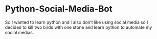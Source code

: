 # Python-Social-Media-Bot
So I wanted to learn python and I also don't like using social media so I decided to kill two birds with one stone and learn python to automate my social medias.
